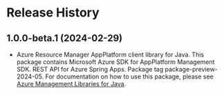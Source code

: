 # Release History

## 1.0.0-beta.1 (2024-02-29)

- Azure Resource Manager AppPlatform client library for Java. This package contains Microsoft Azure SDK for AppPlatform Management SDK. REST API for Azure Spring Apps. Package tag package-preview-2024-05. For documentation on how to use this package, please see [Azure Management Libraries for Java](https://aka.ms/azsdk/java/mgmt).
